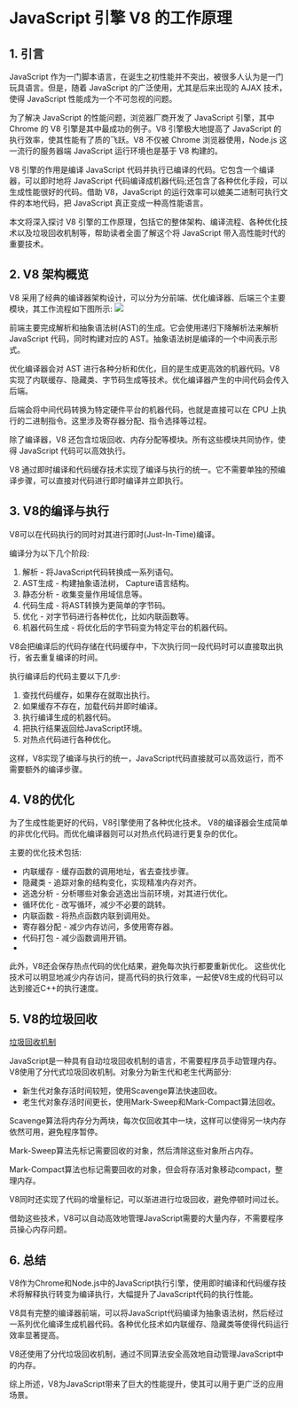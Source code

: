 # JavaScript 引擎 V8 的工作原理
## 1. 引言

JavaScript 作为一门脚本语言，在诞生之初性能并不突出，被很多人认为是一门玩具语言。但是，随着 JavaScript 的广泛使用，尤其是后来出现的 AJAX 技术，使得 JavaScript 性能成为一个不可忽视的问题。

为了解决 JavaScript 的性能问题，浏览器厂商开发了 JavaScript 引擎，其中 Chrome 的 V8 引擎是其中最成功的例子。V8 引擎极大地提高了 JavaScript 的执行效率，使其性能有了质的飞跃。V8 不仅被 Chrome 浏览器使用，Node.js 这一流行的服务器端 JavaScript 运行环境也是基于 V8 构建的。

V8 引擎的作用是编译 JavaScript 代码并执行已编译的代码。它包含一个编译器，可以即时地将 JavaScript 代码编译成机器代码;还包含了各种优化手段，可以生成性能很好的代码。借助 V8，JavaScript 的运行效率可以媲美二进制可执行文件的本地代码，把 JavaScript 真正变成一种高性能语言。

本文将深入探讨 V8 引擎的工作原理，包括它的整体架构、编译流程、各种优化技术以及垃圾回收机制等，帮助读者全面了解这个将 JavaScript 带入高性能时代的重要技术。

## 2. V8 架构概览

V8 采用了经典的编译器架构设计，可以分为分前端、优化编译器、后端三个主要模块，其工作流程如下图所示:
![](https://pub-a953275fa2c34c18b80fc1f84e3ea746.r2.dev/xiaowo/2023/08/7f81b9b58b95ccfa0cee828eac417fdd.webp)

前端主要完成解析和抽象语法树(AST)的生成。它会使用递归下降解析法来解析 JavaScript 代码，同时构建对应的 AST。抽象语法树是编译的一个中间表示形式。

优化编译器会对 AST 进行各种分析和优化，目的是生成更高效的机器代码。V8 实现了内联缓存、隐藏类、字节码生成等技术。优化编译器产生的中间代码会传入后端。

后端会将中间代码转换为特定硬件平台的机器代码，也就是直接可以在 CPU 上执行的二进制指令。这里涉及寄存器分配、指令选择等过程。

除了编译器，V8 还包含垃圾回收、内存分配等模块。所有这些模块共同协作，使得 JavaScript 代码可以高效执行。

V8 通过即时编译和代码缓存技术实现了编译与执行的统一。它不需要单独的预编译步骤，可以直接对代码进行即时编译并立即执行。


## 3. V8的编译与执行
V8可以在代码执行的同时对其进行即时(Just-In-Time)编译。

编译分为以下几个阶段:
1. 解析 - 将JavaScript代码转换成一系列语句。
2. AST生成 - 构建抽象语法树， Capture语言结构。
3. 静态分析 - 收集变量作用域信息等。
4. 代码生成 - 将AST转换为更简单的字节码。
5. 优化 - 对字节码进行各种优化，比如内联函数等。
6. 机器代码生成 - 将优化后的字节码变为特定平台的机器代码。

V8会把编译后的代码存储在代码缓存中，下次执行同一段代码时可以直接取出执行，省去重复编译的时间。

执行编译后的代码主要以下几步:
1. 查找代码缓存，如果存在就取出执行。
2. 如果缓存不存在，加载代码并即时编译。
3. 执行编译生成的机器代码。
4. 把执行结果返回给JavaScript环境。
5. 对热点代码进行各种优化。

这样，V8实现了编译与执行的统一，JavaScript代码直接就可以高效运行，而不需要额外的编译步骤。

## 4. V8的优化
为了生成性能更好的代码，V8引擎使用了各种优化技术。
V8的编译器会生成简单的非优化代码。而优化编译器则可以对热点代码进行更复杂的优化。

主要的优化技术包括:
- 内联缓存 - 缓存函数的调用地址，省去查找步骤。
- 隐藏类 - 追踪对象的结构变化，实现精准内存对齐。
- 逃逸分析 - 分析哪些对象会逃逸出当前环境，对其进行优化。
- 循环优化 - 改写循环，减少不必要的跳转。
- 内联函数 - 将热点函数内联到调用处。
- 寄存器分配 - 减少内存访问，多使用寄存器。
- 代码打包 - 减少函数调用开销。
- 
此外，V8还会保存热点代码的优化结果，避免每次执行都要重新优化。
这些优化技术可以明显地减少内存访问，提高代码的执行效率，一起使V8生成的代码可以达到接近C++的执行速度。

## 5. V8的垃圾回收

[垃圾回收机制](/docs/最佳实践/垃圾回收机制/README.md)

JavaScript是一种具有自动垃圾回收机制的语言，不需要程序员手动管理内存。
V8使用了分代式垃圾回收机制。对象分为新生代和老生代两部分:
- 新生代对象存活时间较短，使用Scavenge算法快速回收。
- 老生代对象存活时间更长，使用Mark-Sweep和Mark-Compact算法回收。
  
Scavenge算法将内存分为两块，每次仅回收其中一块，这样可以使得另一块内存依然可用，避免程序暂停。

Mark-Sweep算法先标记需要回收的对象，然后清除这些对象所占内存。

Mark-Compact算法也标记需要回收的对象，但会将存活对象移动compact，整理内存。

V8同时还实现了代码的增量标记，可以渐进进行垃圾回收，避免停顿时间过长。

借助这些技术，V8可以自动高效地管理JavaScript需要的大量内存，不需要程序员操心内存问题。 

## 6. 总结
V8作为Chrome和Node.js中的JavaScript执行引擎，使用即时编译和代码缓存技术将解释执行转变为编译执行，大幅提升了JavaScript代码的执行性能。

V8具有完整的编译器前端，可以将JavaScript代码编译为抽象语法树，然后经过一系列优化编译生成机器代码。各种优化技术如内联缓存、隐藏类等使得代码运行效率显著提高。

V8还使用了分代垃圾回收机制，通过不同算法安全高效地自动管理JavaScript中的内存。

综上所述，V8为JavaScript带来了巨大的性能提升，使其可以用于更广泛的应用场景。